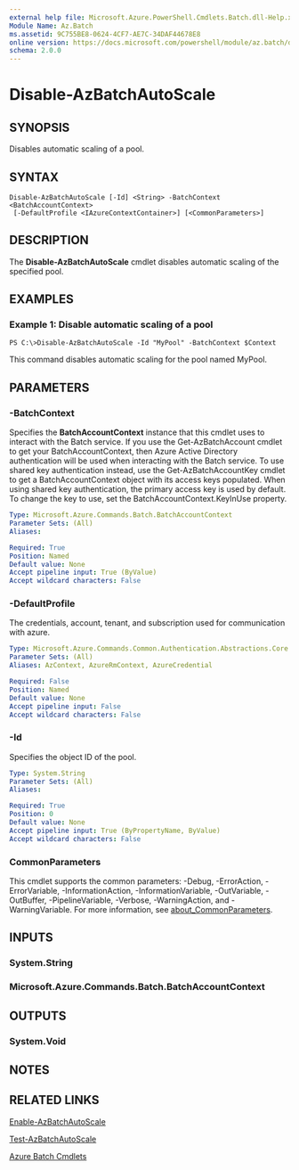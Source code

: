 ```yaml
---
external help file: Microsoft.Azure.PowerShell.Cmdlets.Batch.dll-Help.xml
Module Name: Az.Batch
ms.assetid: 9C755BE8-0624-4CF7-AE7C-34DAF44678E8
online version: https://docs.microsoft.com/powershell/module/az.batch/disable-azbatchautoscale
schema: 2.0.0
---
```


# Disable-AzBatchAutoScale

## SYNOPSIS
Disables automatic scaling of a pool.

## SYNTAX

```
Disable-AzBatchAutoScale [-Id] <String> -BatchContext <BatchAccountContext>
 [-DefaultProfile <IAzureContextContainer>] [<CommonParameters>]
```

## DESCRIPTION
The **Disable-AzBatchAutoScale** cmdlet disables automatic scaling of the specified pool.

## EXAMPLES

### Example 1: Disable automatic scaling of a pool
```
PS C:\>Disable-AzBatchAutoScale -Id "MyPool" -BatchContext $Context
```

This command disables automatic scaling for the pool named MyPool.

## PARAMETERS

### -BatchContext
Specifies the **BatchAccountContext** instance that this cmdlet uses to interact with the Batch service.
If you use the Get-AzBatchAccount cmdlet to get your BatchAccountContext, then Azure Active Directory authentication will be used when interacting with the Batch service. To use shared key authentication instead, use the Get-AzBatchAccountKey cmdlet to get a BatchAccountContext object with its access keys populated. When using shared key authentication, the primary access key is used by default. To change the key to use, set the BatchAccountContext.KeyInUse property.

```yaml
Type: Microsoft.Azure.Commands.Batch.BatchAccountContext
Parameter Sets: (All)
Aliases:

Required: True
Position: Named
Default value: None
Accept pipeline input: True (ByValue)
Accept wildcard characters: False
```

### -DefaultProfile
The credentials, account, tenant, and subscription used for communication with azure.

```yaml
Type: Microsoft.Azure.Commands.Common.Authentication.Abstractions.Core.IAzureContextContainer
Parameter Sets: (All)
Aliases: AzContext, AzureRmContext, AzureCredential

Required: False
Position: Named
Default value: None
Accept pipeline input: False
Accept wildcard characters: False
```

### -Id
Specifies the object ID of the pool.

```yaml
Type: System.String
Parameter Sets: (All)
Aliases:

Required: True
Position: 0
Default value: None
Accept pipeline input: True (ByPropertyName, ByValue)
Accept wildcard characters: False
```

### CommonParameters
This cmdlet supports the common parameters: -Debug, -ErrorAction, -ErrorVariable, -InformationAction, -InformationVariable, -OutVariable, -OutBuffer, -PipelineVariable, -Verbose, -WarningAction, and -WarningVariable. For more information, see [about_CommonParameters](http://go.microsoft.com/fwlink/?LinkID=113216).

## INPUTS

### System.String

### Microsoft.Azure.Commands.Batch.BatchAccountContext

## OUTPUTS

### System.Void

## NOTES

## RELATED LINKS

[Enable-AzBatchAutoScale](./Enable-AzBatchAutoScale.md)

[Test-AzBatchAutoScale](./Test-AzBatchAutoScale.md)

[Azure Batch Cmdlets](/powershell/module/Az.Batch/)


